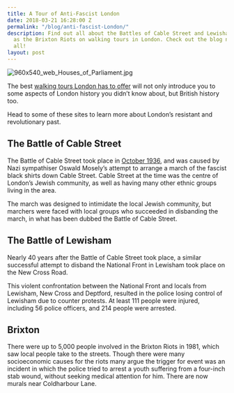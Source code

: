 ```yaml
---
title: A Tour of Anti-Fascist London
date: 2018-03-21 16:28:00 Z
permalink: "/blog/anti-fascist-London/"
description: Find out all about the Battles of Cable Street and Lewisham, as well
  as the Brixton Riots on walking tours in London. Check out the blog now to discover
  all!
layout: post
---
```


![960x540_web_Houses_of_Parliament.jpg](/uploads/960x540_web_Houses_of_Parliament.jpg)

The best [walking tours London has to offer](https://www.insider-london.co.uk/tours/historical-walking-tours/) will not only introduce you to some aspects of London history you didn’t know about, but British history too. 

Head to some of these sites to learn more about London’s resistant and revolutionary past.

## The Battle of Cable Street

The Battle of Cable Street took place in [October 1936](http://time.com/4516276/cable-street-battle-london-east-end-80-years/), and was caused by Nazi sympathiser Oswald Mosely’s attempt to arrange a march of the fascist black shirts down Cable Street. Cable Street at the time was the centre of London’s Jewish community, as well as having many other ethnic groups living in the area. 

The march was designed to intimidate the local Jewish community, but marchers were faced with local groups who succeeded in disbanding the march, in what has been dubbed the Battle of Cable Street. 

## The Battle of Lewisham

Nearly 40 years after the Battle of Cable Street took place, a similar successful attempt to disband the National Front in Lewisham took place on the New Cross Road. 

This violent confrontation between the National Front and locals from Lewisham, New Cross and Deptford, resulted in the police losing control of Lewisham due to counter protests. At least 111 people were injured, including 56 police officers, and 214 people were arrested.

## Brixton

There were up to 5,000 people involved in the Brixton Riots in 1981, which saw local people take to the streets. Though there were many socioeconomic causes for the riots many argue the trigger for event was an incident in which the police tried to arrest a youth suffering from a four-inch stab wound, without seeking medical attention for him.  There are now murals near Coldharbour Lane.